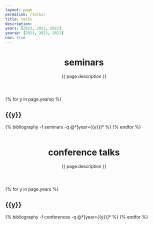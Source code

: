 ```yaml
---
layout: page
permalink: /talks/
title: talks
description: 
years: [2023, 2022, 2021]
yearsp: [2023, 2022, 2021]
nav: true
---
```

<div class="publications">
  <header class="post-header">
    <h1 class="post-title">seminars</h1>
    <p class="post-description">{{ page.description }}</p>
  </header>

  <article>

{% for y in page.yearsp %}
  <h2 class="year">{{y}}</h2>
  {% bibliography -f seminars -q @*[year={{y}}]* %}
{% endfor %}
  </article>
  
  </div>
<div class="publications">
  <header class="post-header" style="margin-top:1.5cm;">
    <h1 class="post-title">conference talks</h1>
    <p class="post-description">{{ page.description }}</p>
  </header>
</div>

  <article>
  <div class="publications">
    {% for y in page.years %}
  <h2 class="year">{{y}}</h2>
  {% bibliography -f conferences -q @*[year={{y}}]* %}
{% endfor %}
</div>
  </article>

